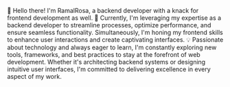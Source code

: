 👋 Hello there! I'm RamalRosa, a backend developer with a knack for frontend development as well.
💼 Currently, I'm leveraging my expertise as a backend developer to streamline processes, optimize performance, and ensure seamless functionality. Simultaneously, I'm honing my frontend skills to enhance user interactions and create captivating interfaces.
💡 Passionate about technology and always eager to learn, I'm constantly exploring new tools, frameworks, and best practices to stay at the forefront of web development. Whether it's architecting backend systems or designing intuitive user interfaces, I'm committed to delivering excellence in every aspect of my work.

<!---
RamalRosa/RamalRosa is a ✨ special ✨ repository because its `README.md` (this file) appears on your GitHub profile.
You can click the Preview link to take a look at your changes.
--->
